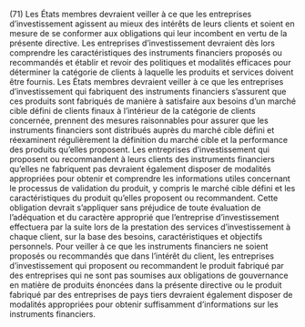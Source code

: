 (71) Les États membres devraient veiller à ce que les entreprises d’investissement agissent au mieux des intérêts de leurs clients et soient en mesure de se conformer aux obligations qui leur incombent en vertu de la présente directive. Les entreprises d’investissement devraient dès lors comprendre les caractéristiques des instruments financiers proposés ou recommandés et établir et revoir des politiques et modalités efficaces pour déterminer la catégorie de clients à laquelle les produits et services doivent être fournis. Les États membres devraient veiller à ce que les entreprises d’investissement qui fabriquent des instruments financiers s’assurent que ces produits sont fabriqués de manière à satisfaire aux besoins d’un marché cible défini de clients finaux à l’intérieur de la catégorie de clients concernée, prennent des mesures raisonnables pour assurer que les instruments financiers sont distribués auprès du marché cible défini et réexaminent régulièrement la définition du marché cible et la performance des produits qu’elles proposent. Les entreprises d’investissement qui proposent ou recommandent à leurs clients des instruments financiers qu’elles ne fabriquent pas devraient également disposer de modalités appropriées pour obtenir et comprendre les informations utiles concernant le processus de validation du produit, y compris le marché cible défini et les caractéristiques du produit qu’elles proposent ou recommandent. Cette obligation devrait s’appliquer sans préjudice de toute évaluation de l’adéquation et du caractère approprié que l’entreprise d’investissement effectuera par la suite lors de la prestation des services d’investissement à chaque client, sur la base des besoins, caractéristiques et objectifs personnels. Pour veiller à ce que les instruments financiers ne soient proposés ou recommandés que dans l’intérêt du client, les entreprises d’investissement qui proposent ou recommandent le produit fabriqué par des entreprises qui ne sont pas soumises aux obligations de gouvernance en matière de produits énoncées dans la présente directive ou le produit fabriqué par des entreprises de pays tiers devraient également disposer de modalités appropriées pour obtenir suffisamment d’informations sur les instruments financiers.